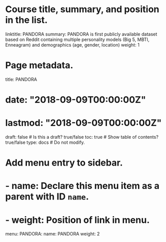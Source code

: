 # Course title, summary, and position in the list.
linktitle: PANDORA
summary: PANDORA is first publicly available dataset based on Reddit containing multiple personality models (Big 5, MBTI, Enneagram) and demographics (age, gender, location)
weight: 1

# Page metadata.
title: PANDORA
# date: "2018-09-09T00:00:00Z"
# lastmod: "2018-09-09T00:00:00Z"
draft: false  # Is this a draft? true/false
toc: true  # Show table of contents? true/false
type: docs  # Do not modify.

# Add menu entry to sidebar.
# - name: Declare this menu item as a parent with ID `name`.
# - weight: Position of link in menu.
menu:
  PANDORA:
    name: PANDORA
    weight: 2